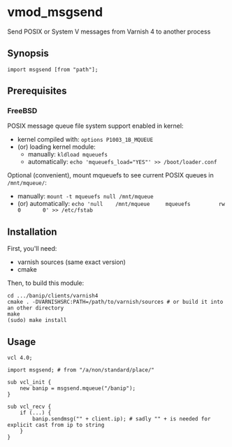 # vmod_msgsend

Send POSIX or System V messages from Varnish 4 to another process

## Synopsis

`import msgsend [from "path"];`

## Prerequisites

### FreeBSD

POSIX message queue file system support enabled in kernel:
* kernel compiled with: `options P1003_1B_MQUEUE`
* (or) loading kernel module:
    + manually: `kldload mqueuefs`
    + automatically: `echo 'mqueuefs_load="YES"' >> /boot/loader.conf`

Optional (convenient), mount mqueuefs to see current POSIX queues in `/mnt/mqueue/`:
* manually: `mount -t mqueuefs null /mnt/mqueue`
* (or) automatically: `echo 'null    /mnt/mqueue     mqueuefs         rw      0       0' >> /etc/fstab`

## Installation

First, you'll need:
* varnish sources (same exact version)
* cmake

Then, to build this module:
```
cd .../banip/clients/varnish4
cmake . -DVARNISHSRC:PATH=/path/to/varnish/sources # or build it into an other directory
make
(sudo) make install
```

## Usage

```
vcl 4.0;

import msgsend; # from "/a/non/standard/place/"

sub vcl_init {
    new banip = msgsend.mqueue("/banip");
}

sub vcl_recv {
    if (...) {
        banip.sendmsg("" + client.ip); # sadly "" + is needed for explicit cast from ip to string
    }
}
```
